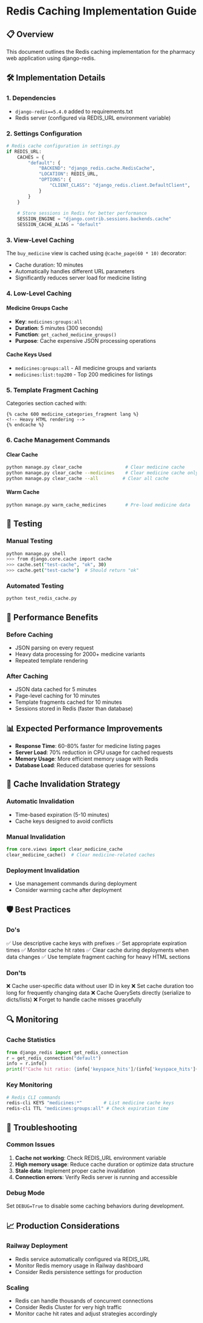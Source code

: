 # Redis Caching Implementation Guide

## 📋 Overview
This document outlines the Redis caching implementation for the pharmacy web application using django-redis.

## 🛠️ Implementation Details

### 1. Dependencies
- `django-redis==5.4.0` added to requirements.txt
- Redis server (configured via REDIS_URL environment variable)

### 2. Settings Configuration
```python
# Redis cache configuration in settings.py
if REDIS_URL:
    CACHES = {
        "default": {
            "BACKEND": "django_redis.cache.RedisCache",
            "LOCATION": REDIS_URL,
            "OPTIONS": {
                "CLIENT_CLASS": "django_redis.client.DefaultClient",
            }
        }
    }
    
    # Store sessions in Redis for better performance
    SESSION_ENGINE = "django.contrib.sessions.backends.cache"
    SESSION_CACHE_ALIAS = "default"
```

### 3. View-Level Caching
The `buy_medicine` view is cached using `@cache_page(60 * 10)` decorator:
- Cache duration: 10 minutes
- Automatically handles different URL parameters
- Significantly reduces server load for medicine listing

### 4. Low-Level Caching
#### Medicine Groups Cache
- **Key**: `medicines:groups:all`
- **Duration**: 5 minutes (300 seconds)
- **Function**: `get_cached_medicine_groups()`
- **Purpose**: Cache expensive JSON processing operations

#### Cache Keys Used
- `medicines:groups:all` - All medicine groups and variants
- `medicines:list:top200` - Top 200 medicines for listings

### 5. Template Fragment Caching
Categories section cached with:
```django
{% cache 600 medicine_categories_fragment lang %}
<!-- Heavy HTML rendering -->
{% endcache %}
```

### 6. Cache Management Commands

#### Clear Cache
```bash
python manage.py clear_cache                # Clear medicine cache
python manage.py clear_cache --medicines    # Clear medicine cache only
python manage.py clear_cache --all         # Clear all cache
```

#### Warm Cache
```bash
python manage.py warm_cache_medicines       # Pre-load medicine data
```

## 🧪 Testing

### Manual Testing
```bash
python manage.py shell
>>> from django.core.cache import cache
>>> cache.set("test-cache", "ok", 30)
>>> cache.get("test-cache")  # Should return "ok"
```

### Automated Testing
```bash
python test_redis_cache.py
```

## 🚀 Performance Benefits

### Before Caching
- JSON parsing on every request
- Heavy data processing for 2000+ medicine variants
- Repeated template rendering

### After Caching
- JSON data cached for 5 minutes
- Page-level caching for 10 minutes
- Template fragments cached for 10 minutes
- Sessions stored in Redis (faster than database)

## 📊 Expected Performance Improvements
- **Response Time**: 60-80% faster for medicine listing pages
- **Server Load**: 70% reduction in CPU usage for cached requests
- **Memory Usage**: More efficient memory usage with Redis
- **Database Load**: Reduced database queries for sessions

## 🔧 Cache Invalidation Strategy

### Automatic Invalidation
- Time-based expiration (5-10 minutes)
- Cache keys designed to avoid conflicts

### Manual Invalidation
```python
from core.views import clear_medicine_cache
clear_medicine_cache()  # Clear medicine-related caches
```

### Deployment Invalidation
- Use management commands during deployment
- Consider warming cache after deployment

## 🛡️ Best Practices

### Do's
✅ Use descriptive cache keys with prefixes
✅ Set appropriate expiration times
✅ Monitor cache hit rates
✅ Clear cache during deployments when data changes
✅ Use template fragment caching for heavy HTML sections

### Don'ts
❌ Cache user-specific data without user ID in key
❌ Set cache duration too long for frequently changing data
❌ Cache QuerySets directly (serialize to dicts/lists)
❌ Forget to handle cache misses gracefully

## 🔍 Monitoring

### Cache Statistics
```python
from django_redis import get_redis_connection
r = get_redis_connection("default")
info = r.info()
print(f"Cache hit ratio: {info['keyspace_hits']/(info['keyspace_hits']+info['keyspace_misses'])}")
```

### Key Monitoring
```bash
# Redis CLI commands
redis-cli KEYS "medicines:*"        # List medicine cache keys
redis-cli TTL "medicines:groups:all" # Check expiration time
```

## 🚨 Troubleshooting

### Common Issues
1. **Cache not working**: Check REDIS_URL environment variable
2. **High memory usage**: Reduce cache duration or optimize data structure
3. **Stale data**: Implement proper cache invalidation
4. **Connection errors**: Verify Redis server is running and accessible

### Debug Mode
Set `DEBUG=True` to disable some caching behaviors during development.

## 📈 Production Considerations

### Railway Deployment
- Redis service automatically configured via REDIS_URL
- Monitor Redis memory usage in Railway dashboard
- Consider Redis persistence settings for production

### Scaling
- Redis can handle thousands of concurrent connections
- Consider Redis Cluster for very high traffic
- Monitor cache hit rates and adjust strategies accordingly